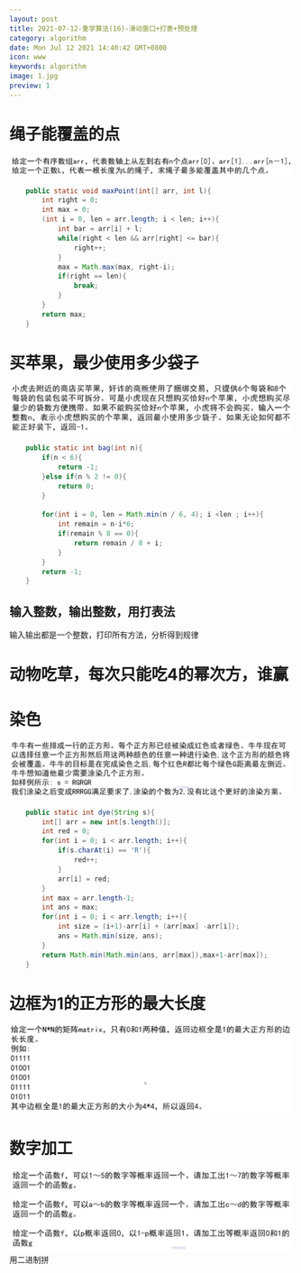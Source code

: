 ```yaml
---
layout: post
title: 2021-07-12-重学算法(16)-滑动窗口+打表+预处理
category: algorithm
date: Mon Jul 12 2021 14:40:42 GMT+0800
icon: www
keywords: algorithm
image: 1.jpg
preview: 1
---
```


# 绳子能覆盖的点
![P1](./images/1626072145254.png)
```java
	public static void maxPoint(int[] arr, int l){
		int right = 0;
		int max = 0;
		(int i = 0, len = arr.length; i < len; i++){
			int bar = arr[i] + l;
			while(right < len && arr[right] <= bar){
				right++;
			}
			max = Math.max(max, right-i);
			if(right == len){
				break;
			}
		}
		return max;
	}
```
# 买苹果，最少使用多少袋子
![P2](./images/1626074913325.png)
```java
	public static int bag(int n){
		if(n < 6){
			return -1;
		}else if(n % 2 != 0){
			return 0;
		}
		
		for(int i = 0, len = Math.min(n / 6, 4); i <len ; i++){
			int remain = n-i*6;
			if(remain % 8 == 0){
				return remain / 8 + i;
			}
		}
		return -1;
	}
```
## 输入整数，输出整数，用打表法
输入输出都是一个整数，打印所有方法，分析得到规律
# 动物吃草，每次只能吃4的幂次方，谁赢
# 染色
![enter description here](./images/1626078372047.png)
```java
	public static int dye(String s){
		int[] arr = new int[s.length()];
		int red = 0;
		for(int i = 0; i < arr.length; i++){
			if(s.charAt(i) == 'R'){
				red++;
			}
			arr[i] = red;
		}
		int max = arr.length-1;
		int ans = max;
		for(int i = 0; i < arr.length; i++){
			int size = (i+1)-arr[i] + (arr[max] -arr[i]);
			ans = Math.min(size, ans);
		}
		return Math.min(Math.min(ans, arr[max]),max+1-arr[max]);
	}
```

# 边框为1的正方形的最大长度
![enter description here](./images/1626080550474.png)
# 数字加工
![enter description here](./images/1626081228596.png)
用二进制拼